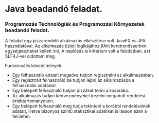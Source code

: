 # Java beadandó feladat.

### Programozás Technológiák és Programozási Környezetek beadandó feladat.

A feladat egy pizzarendelő alkalmazás elkészítése volt JavaFX és JPA használatával.
Az alkalmazás üzleti logikájához jUnit keretrendszerben egységteszteket kellett írni.
A naplózás is kritérium volt a feladatban, ezt SLF4J-vel oldottam meg.

Funkcionális követelmények:
- Egy felhasználó adatait megadva tudjon regisztrálni az alkalmazásban.
- Egy regisztrált felhasználó be tudjon lépni az alkalmazásba a felhasználói adataival.
- Egy belépett felhasználó tudjon pizzákat tenni a kosarába.
- Az alkalmazás tudjon kedvezményeket kezelni megadott rendelési értéktartományokon.
- Egy belépett felhasználó meg tudja tekinteni a korábbi rendeléseinek adatait, illetve bizonyos szintű statisztikai adatokat is lásson ezen a felületen. 

